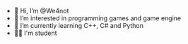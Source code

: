 - 👋 Hi, I’m @We4not
- 👀 I’m interested in programming games and game engine
- 🌱 I’m currently learning C++, C# and Python
- 👨‍🎓 I'm student

<!---
We4not/We4not is a ✨ special ✨ repository because its `README.md` (this file) appears on your GitHub profile.
You can click the Preview link to take a look at your changes.
--->
